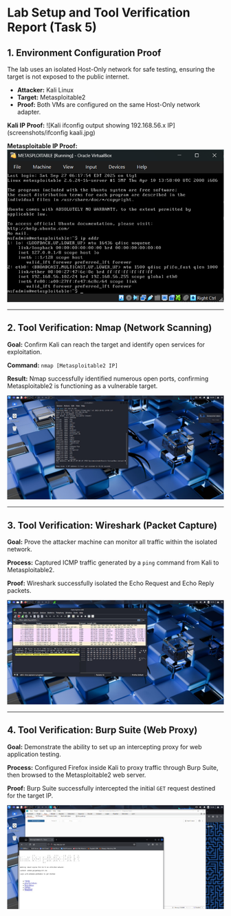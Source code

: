 # Lab Setup and Tool Verification Report (Task 5)

## 1. Environment Configuration Proof

The lab uses an isolated Host-Only network for safe testing, ensuring the target is not exposed to the public internet.

* **Attacker:** Kali Linux
* **Target:** Metasploitable2
* **Proof:** Both VMs are configured on the same Host-Only network adapter.

**Kali IP Proof:**
![Kali ifconfig output showing 192.168.56.x IP](screenshots/ifconfig kaali.jpg)

**Metasploitable IP Proof:**
![Metasploitable console showing IP address](screenshots/meta.png)

***

## 2. Tool Verification: Nmap (Network Scanning)

**Goal:** Confirm Kali can reach the target and identify open services for exploitation.

**Command:** `nmap [Metasploitable2 IP]`

**Result:** Nmap successfully identified numerous open ports, confirming Metasploitable2 is functioning as a vulnerable target.

![Nmap scan output showing open TCP ports on target](screenshots/nmap.jpg)

***

## 3. Tool Verification: Wireshark (Packet Capture)

**Goal:** Prove the attacker machine can monitor all traffic within the isolated network.

**Process:** Captured ICMP traffic generated by a `ping` command from Kali to Metasploitable2.

**Proof:** Wireshark successfully isolated the Echo Request and Echo Reply packets.

![Wireshark window filtered by ICMP traffic](screenshots/wireshark.jpg)

***

## 4. Tool Verification: Burp Suite (Web Proxy)

**Goal:** Demonstrate the ability to set up an intercepting proxy for web application testing.

**Process:** Configured Firefox inside Kali to proxy traffic through Burp Suite, then browsed to the Metasploitable2 web server.

**Proof:** Burp Suite successfully intercepted the initial `GET` request destined for the target IP.

![Burp Suite Proxy tab showing intercepted GET request](screenshots/burpsuite.jpg)
